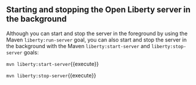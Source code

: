 ## Starting and stopping the Open Liberty server in the background 

Although you can start and stop the server in the foreground by using the Maven `liberty:run-server` goal, you can also start and stop the server in the background with the Maven `liberty:start-server` and `liberty:stop-server` goals:

`mvn liberty:start-server`{{execute}}

`mvn liberty:stop-server`{{execute}}

